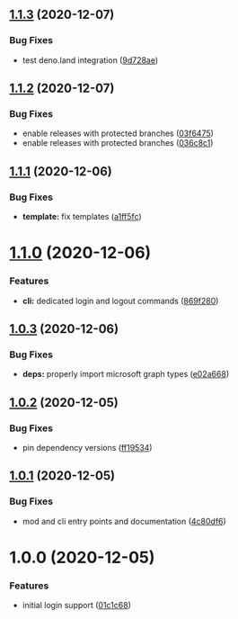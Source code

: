 ## [1.1.3](https://github.com/kleiderer/microsoft_graph_cli/compare/v1.1.2...v1.1.3) (2020-12-07)


### Bug Fixes

* test deno.land integration ([9d728ae](https://github.com/kleiderer/microsoft_graph_cli/commit/9d728ae77f0ed0ab7ad305a3b6d68694588a2e16))

## [1.1.2](https://github.com/kleiderer/microsoft_graph_cli/compare/v1.1.1...v1.1.2) (2020-12-07)


### Bug Fixes

* enable releases with protected branches ([03f6475](https://github.com/kleiderer/microsoft_graph_cli/commit/03f6475b3fc4bc0278a31856ff3ede0b56ff68d8))
* enable releases with protected branches ([036c8c1](https://github.com/kleiderer/microsoft_graph_cli/commit/036c8c128404f121559d8ac844b58bc9cfbbc2e9))

## [1.1.1](https://github.com/kleiderer/microsoft_graph_cli/compare/v1.1.0...v1.1.1) (2020-12-06)


### Bug Fixes

* **template:** fix templates ([a1ff5fc](https://github.com/kleiderer/microsoft_graph_cli/commit/a1ff5fc1807a272985dce5e5db1516d6e092ab47))

# [1.1.0](https://github.com/kleiderer/microsoft_graph_cli/compare/v1.0.3...v1.1.0) (2020-12-06)


### Features

* **cli:** dedicated login and logout commands ([869f280](https://github.com/kleiderer/microsoft_graph_cli/commit/869f280ddb2efe2af151a7a8705cce4c7175318b))

## [1.0.3](https://github.com/kleiderer/microsoft_graph_cli/compare/v1.0.2...v1.0.3) (2020-12-06)


### Bug Fixes

* **deps:** properly import microsoft graph types ([e02a668](https://github.com/kleiderer/microsoft_graph_cli/commit/e02a6689ae09bc1b67aff6f32ce375eb773a8ba4))

## [1.0.2](https://github.com/kleiderer/microsoft_graph_cli/compare/v1.0.1...v1.0.2) (2020-12-05)


### Bug Fixes

* pin dependency versions ([ff19534](https://github.com/kleiderer/microsoft_graph_cli/commit/ff19534949baa11be82ba6792e7b6e8e29545c09))

## [1.0.1](https://github.com/kleiderer/microsoft_graph_cli/compare/v1.0.0...v1.0.1) (2020-12-05)


### Bug Fixes

* mod and cli entry points and documentation ([4c80df6](https://github.com/kleiderer/microsoft_graph_cli/commit/4c80df6dcff1d45ce2637999d76a817cb2585165))

# 1.0.0 (2020-12-05)


### Features

* initial login support ([01c1c68](https://github.com/kleiderer/microsoft_graph_cli/commit/01c1c68a84c172dacc65e5576f46c64c52d57648))
